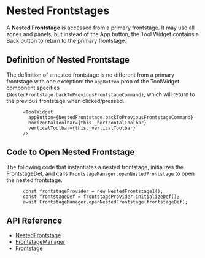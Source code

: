 # Nested Frontstages

A **Nested Frontstage** is accessed from a primary frontstage. It may use all zones and panels, but instead of the App button, the Tool Widget contains a Back button to return to the primary frontstage.

## Definition of Nested Frontstage

The definition of a nested frontstage is no different from a primary frontstage with one exception:
the `appButton` prop of the ToolWidget component specifies `{NestedFrontstage.backToPreviousFrontstageCommand}`,
which will return to the previous frontstage when clicked/pressed.

```TSX
      <ToolWidget
        appButton={NestedFrontstage.backToPreviousFrontstageCommand}
        horizontalToolbar={this._horizontalToolbar}
        verticalToolbar={this._verticalToolbar}
      />
```

## Code to Open Nested Frontstage

The following code that instantiates a nested frontstage,
initializes the FrontstageDef, and calls `FrontstageManager.openNestedFrontstage` to open the nested frontstage.

```TS
      const frontstageProvider = new NestedFrontstage1();
      const frontstageDef = frontstageProvider.initializeDef();
      await FrontstageManager.openNestedFrontstage(frontstageDef);
```

## API Reference

* [NestedFrontstage]($ui-framework)
* [FrontstageManager]($ui-framework)
* [Frontstage]($ui-framework:Frontstage)
